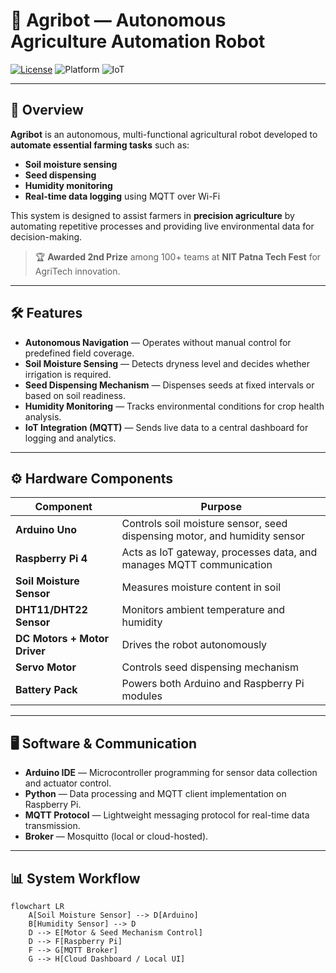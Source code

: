 # 🤖 Agribot — Autonomous Agriculture Automation Robot

[![License](https://img.shields.io/badge/License-MIT-blue.svg)](LICENSE)
![Platform](https://img.shields.io/badge/platform-Arduino%20%7C%20Raspberry%20Pi-green)
![IoT](https://img.shields.io/badge/IoT-MQTT-orange)

---

## 📌 Overview
**Agribot** is an autonomous, multi-functional agricultural robot developed to **automate essential farming tasks** such as:
- **Soil moisture sensing**
- **Seed dispensing**
- **Humidity monitoring**
- **Real-time data logging** using MQTT over Wi-Fi

This system is designed to assist farmers in **precision agriculture** by automating repetitive processes and providing live environmental data for decision-making.

> 🏆 **Awarded 2nd Prize** among 100+ teams at **NIT Patna Tech Fest** for AgriTech innovation.

---

## 🛠 Features
- **Autonomous Navigation** — Operates without manual control for predefined field coverage.
- **Soil Moisture Sensing** — Detects dryness level and decides whether irrigation is required.
- **Seed Dispensing Mechanism** — Dispenses seeds at fixed intervals or based on soil readiness.
- **Humidity Monitoring** — Tracks environmental conditions for crop health analysis.
- **IoT Integration (MQTT)** — Sends live data to a central dashboard for logging and analytics.

---

## ⚙️ Hardware Components
| Component                  | Purpose |
|---------------------------|---------|
| **Arduino Uno**           | Controls soil moisture sensor, seed dispensing motor, and humidity sensor |
| **Raspberry Pi 4**        | Acts as IoT gateway, processes data, and manages MQTT communication |
| **Soil Moisture Sensor**  | Measures moisture content in soil |
| **DHT11/DHT22 Sensor**    | Monitors ambient temperature and humidity |
| **DC Motors + Motor Driver** | Drives the robot autonomously |
| **Servo Motor**           | Controls seed dispensing mechanism |
| **Battery Pack**          | Powers both Arduino and Raspberry Pi modules |

---

## 🖥 Software & Communication
- **Arduino IDE** — Microcontroller programming for sensor data collection and actuator control.
- **Python** — Data processing and MQTT client implementation on Raspberry Pi.
- **MQTT Protocol** — Lightweight messaging protocol for real-time data transmission.
- **Broker** — Mosquitto (local or cloud-hosted).

---

## 📊 System Workflow
```mermaid
flowchart LR
    A[Soil Moisture Sensor] --> D[Arduino]
    B[Humidity Sensor] --> D
    D --> E[Motor & Seed Mechanism Control]
    D --> F[Raspberry Pi]
    F --> G[MQTT Broker]
    G --> H[Cloud Dashboard / Local UI]

